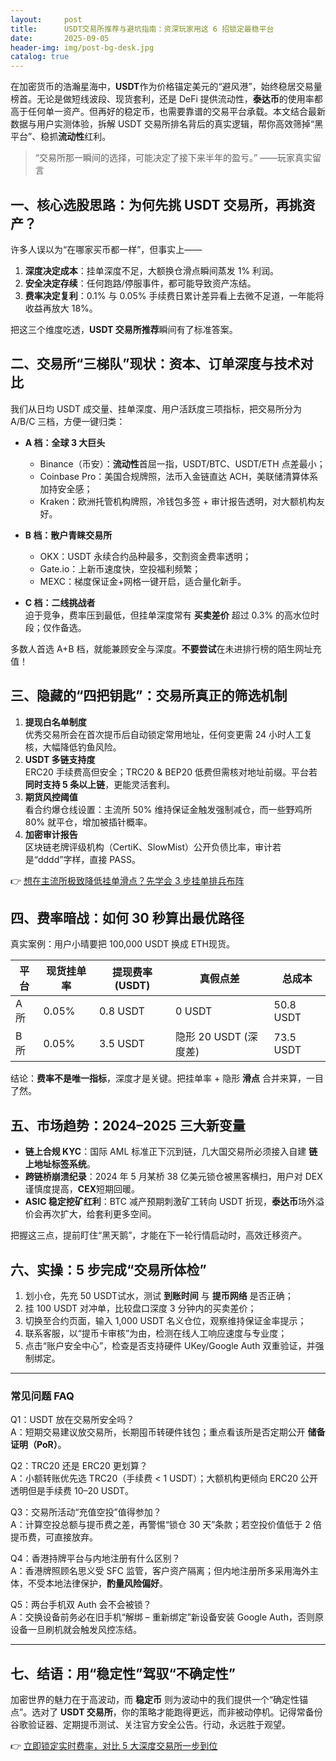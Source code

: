 ```yaml
---
layout:     post
title:      USDT交易所推荐与避坑指南：资深玩家用这 6 招锁定最稳平台
date:       2025-09-05
header-img: img/post-bg-desk.jpg
catalog: true
---
```


在加密货币的浩瀚星海中，**USDT**作为价格锚定美元的“避风港”，始终稳居交易量榜首。无论是做短线波段、现货套利，还是 DeFi 提供流动性，**泰达币**的使用率都高于任何单一资产。但再好的稳定币，也需要靠谱的交易平台承载。本文结合最新数据与用户实测体验，拆解 USDT 交易所排名背后的真实逻辑，帮你高效筛掉“黑平台”、稳抓**流动性**红利。

> “交易所那一瞬间的选择，可能决定了接下来半年的盈亏。” ——玩家真实留言

## 一、核心选股思路：为何先挑 USDT 交易所，再挑资产？

许多人误以为“在哪家买币都一样”，但事实上——

1. **深度决定成本**：挂单深度不足，大额换仓滑点瞬间蒸发 1% 利润。  
2. **安全决定存续**：任何跑路/停服事件，都可能导致资产冻结。  
3. **费率决定复利**：0.1% 与 0.05% 手续费日累计差异看上去微不足道，一年能将收益再放大 18%。

把这三个维度吃透，**USDT 交易所推荐**瞬间有了标准答案。

## 二、交易所“三梯队”现状：资本、订单深度与技术对比

我们从日均 USDT 成交量、挂单深度、用户活跃度三项指标，把交易所分为 A/B/C 三档，方便一键归类：

- **A 档：全球 3 大巨头**  
  - Binance（币安）：**流动性**首屈一指，USDT/BTC、USDT/ETH 点差最小；  
  - Coinbase Pro：美国合规牌照，法币入金链直达 ACH，美联储清算体系加持安全感；  
  - Kraken：欧洲托管机构牌照，冷钱包多签 + 审计报告透明，对大额机构友好。

- **B 档：散户青睐交易所**  
  - OKX：USDT 永续合约品种最多，交割资金费率透明；  
  - Gate.io：上新币速度快，空投福利频繁；  
  - MEXC：梯度保证金+网格一键开启，适合量化新手。  

- **C 档：二线挑战者**  
  迫于竞争，费率压到最低，但挂单深度常有 **买卖差价** 超过 0.3% 的高水位时段；仅作备选。

多数人首选 A+B 档，就能兼顾安全与深度。**不要尝试**在未进排行榜的陌生网址充值！

## 三、隐藏的“四把钥匙”：交易所真正的筛选机制

1. **提现白名单制度**  
   优秀交易所会在首次提币后自动锁定常用地址，任何变更需 24 小时人工复核，大幅降低钓鱼风险。  
2. **USDT 多链支持度**  
   ERC20 手续费高但安全；TRC20 & BEP20 低费但需核对地址前缀。平台若**同时支持 5 条以上链**，更能灵活套利。  
3. **期货风控阈值**  
   看合约爆仓线设置：主流所 50% 维持保证金触发强制减仓，而一些野鸡所 80% 就平仓，增加被插针概率。  
4. **加密审计报告**  
   区块链老牌评级机构（CertiK、SlowMist）公开负债比率，审计若是“dddd”字样，直接 PASS。

👉 [想在主流所极致降低挂单滑点？先学会 3 步挂单排兵布阵](https://okxdog.com/)

## 四、费率暗战：如何 30 秒算出最优路径

真实案例：用户小晴要把 100,000 USDT 换成 ETH现货。

| 平台 | 现货挂单率 | 提现费率(USDT) | 真假点差 | 总成本 |
|---|---|---|---|---|
| A 所 | 0.05% | 0.8 USDT | 0 USDT | 50.8 USDT |
| B 所 | 0.05% | 3.5 USDT | 隐形 20 USDT (深度差) | 73.5 USDT |

结论：**费率不是唯一指标**，深度才是关键。把挂单率 + 隐形 **滑点** 合并来算，一目了然。

## 五、市场趋势：2024–2025 三大新变量

- **链上合规 KYC**：国际 AML 标准正下沉到链，几大国交易所必须接入自建 **链上地址标签系统**。  
- **跨链桥崩溃纪录**：2024 年 5 月某桥 38 亿美元锁仓被黑客横扫，用户对 DEX 谨慎度提高，**CEX**短期回暖。  
- **ASIC 稳定挖矿红利**：BTC 减产预期刺激矿工转向 USDT 折现，**泰达币**场外溢价会再次扩大，给套利更多空间。

把握这三点，提前盯住“黑天鹅”，才能在下一轮行情启动时，高效迁移资产。

## 六、实操：5 步完成“交易所体检”

1. 划小仓，先充 50 USDT试水，测试 **到账时间** 与 **提币网络** 是否正确；  
2. 挂 100 USDT 对冲单，比较盘口深度 3 分钟内的买卖差价；  
3. 切换至合约页面，输入 1,000 USDT 名义仓位，观察维持保证金率提示；  
4. 联系客服，以“提币卡审核”为由，检测在线人工响应速度与专业度；  
5. 点击“账户安全中心”，检查是否支持硬件 UKey/Google Auth 双重验证，并强制绑定。

---

### 常见问题 FAQ

Q1：USDT 放在交易所安全吗？  
A：短期交易建议放交易所，长期囤币转硬件钱包；重点看该所是否定期公开 **储备证明（PoR）**。

Q2：TRC20 还是 ERC20 更划算？  
A：小额转账优先选 TRC20（手续费 < 1 USDT）；大额机构更倾向 ERC20 公开透明但是手续费 10–20 USDT。

Q3：交易所活动“充值空投”值得参加？  
A：计算空投总额与提币费之差，再警惕“锁仓 30 天”条款；若空投价值低于 2 倍提币费，可直接放弃。

Q4：香港持牌平台与内地注册有什么区别？  
A：香港牌照顾名思义受 SFC 监管，客户资产隔离；但内地注册所多采用海外主体，不受本地法律保护，**酌量风险偏好**。

Q5：两台手机双 Auth 会不会被锁？  
A：交换设备前务必在旧手机“解绑 – 重新绑定”新设备安装 Google Auth，否则原设备一旦刷机就会触发风控冻结。

---

## 七、结语：用“稳定性”驾驭“不确定性”

加密世界的魅力在于高波动，而 **稳定币** 则为波动中的我们提供一个“确定性锚点”。选对了 **USDT 交易所**，你的策略才能跑得更远，而非被动停机。记得常备份谷歌验证器、定期提币测试、关注官方安全公告。行动，永远胜于观望。

👉 [立即锁定实时费率，对比 5 大深度交易所一步到位](https://okxdog.com/)